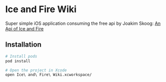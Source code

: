 # Ice and Fire Wiki

Super simple iOS application consuming the free api by Joakim Skoog: [An Api of Ice and Fire](https://anapioficeandfire.com/)

## Installation

```bash
# Install pods
pod install

# Open the project in Xcode
open Ice\ and\ Fire\ Wiki.xcworkspace/
```
